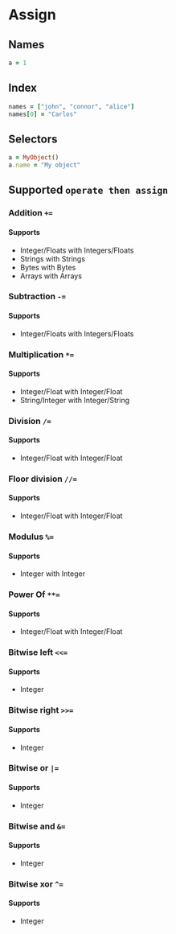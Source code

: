 # Assign

## Names

```ruby
a = 1
```

## Index

```ruby
names = ["john", "connor", "alice"]
names[0] = "Carlos"
```

## Selectors

```ruby
a = MyObject()
a.name = "My object"
```

## Supported `operate then assign`

### Addition `+=`

#### Supports

- Integer/Floats with Integers/Floats
- Strings with Strings
- Bytes with Bytes
- Arrays with Arrays

### Subtraction `-=`

#### Supports

- Integer/Floats with Integers/Floats

### Multiplication `*=`

#### Supports

- Integer/Float with Integer/Float
- String/Integer with Integer/String

### Division `/=`

#### Supports

- Integer/Float with Integer/Float

### Floor division `//=`

#### Supports

- Integer/Float with Integer/Float

### Modulus `%=`

#### Supports

- Integer with Integer

### Power Of `**=`

#### Supports

- Integer/Float with Integer/Float

### Bitwise left `<<=`

#### Supports

- Integer

### Bitwise right `>>=`

#### Supports

- Integer

### Bitwise or `|=`

#### Supports

- Integer

### Bitwise and `&=`

#### Supports

- Integer

### Bitwise xor `^=`

#### Supports

- Integer
